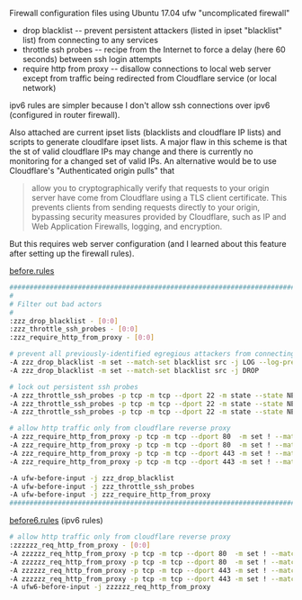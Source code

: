 Firewall configuration files using Ubuntu 17.04 ufw "uncomplicated firewall" 

* drop blacklist -- prevent persistent attackers (listed in ipset "blacklist" list) from connecting to any services
* throttle ssh probes -- recipe from the Internet to force a delay (here 60 seconds) between ssh login attempts
* require http from proxy -- disallow connections to local web server except from traffic being redirected from Cloudflare service (or local network)


ipv6 rules are simpler because I don't allow ssh connections over ipv6 (configured in router firewall).



Also attached are current ipset lists (blacklists and cloudflare IP lists) and scripts to generate cloudlfare ipset lists.   A major flaw in this scheme is that the st of valid cloudflare IPs may change and there is currently no monitoring for a changed set of valid IPs.   An alternative would be to use Cloudflare's "Authenticated origin pulls" that 

> allow you to cryptographically verify that requests to your origin 
> server have come from Cloudflare using a TLS client certificate. This 
> prevents clients from sending requests directly to your origin, 
> bypassing security measures provided by Cloudflare, such as IP and Web 
> Application Firewalls, logging, and encryption.

But this requires web server configuration (and I learned about this feature after setting up the firewall rules).



<u>before.rules</u>

```sh
##############################################################################
#
# Filter out bad actors 
#
:zzz_drop_blacklist - [0:0]
:zzz_throttle_ssh_probes - [0:0]
:zzz_require_http_from_proxy - [0:0]

# prevent all previously-identified egregious attackers from connecting
-A zzz_drop_blacklist -m set --match-set blacklist src -j LOG --log-prefix "MY-FIREWALL-BLACKLIST: "
-A zzz_drop_blacklist -m set --match-set blacklist src -j DROP

# lock out persistent ssh probes
-A zzz_throttle_ssh_probes -p tcp -m tcp --dport 22 -m state --state NEW -m recent --update --seconds 60 --name DEFAULT --mask 255.255.255.255 --rsource -m limit --limit 3/min --limit-burst 10 -j LOG --log-prefix "MY-FIREWALL-THROTTLE: "
-A zzz_throttle_ssh_probes -p tcp -m tcp --dport 22 -m state --state NEW -m recent --update --seconds 60 --name DEFAULT --mask 255.255.255.255 --rsource -j DROP
-A zzz_throttle_ssh_probes -p tcp -m tcp --dport 22 -m state --state NEW -m recent --set --name DEFAULT --mask 255.255.255.255 --rsource

# allow http traffic only from cloudflare reverse proxy 
-A zzz_require_http_from_proxy -p tcp -m tcp --dport 80  -m set ! --match-set cloudflare src -m limit --limit 3/min --limit-burst 10 -j LOG --log-prefix "MY-FIREWALL-HTTP: "
-A zzz_require_http_from_proxy -p tcp -m tcp --dport 80  -m set ! --match-set cloudflare src -j DROP
-A zzz_require_http_from_proxy -p tcp -m tcp --dport 443 -m set ! --match-set cloudflare src -m limit --limit 3/min --limit-burst 10 -j LOG --log-prefix "MY-FIREWALL-HTTPS: "
-A zzz_require_http_from_proxy -p tcp -m tcp --dport 443 -m set ! --match-set cloudflare src -j DROP

-A ufw-before-input -j zzz_drop_blacklist
-A ufw-before-input -j zzz_throttle_ssh_probes
-A ufw-before-input -j zzz_require_http_from_proxy
##############################################################################
```


<u>before6.rules</u>  (ipv6 rules)

```sh
# allow http traffic only from cloudflare reverse proxy
:zzzzzz_req_http_from_proxy - [0:0]
-A zzzzzz_req_http_from_proxy -p tcp -m tcp --dport 80  -m set ! --match-set cloudflare src -m limit --limit 3/min --limit-burst 10 -j LOG --log-prefix "MY-FIREWALL-HTTP: "
-A zzzzzz_req_http_from_proxy -p tcp -m tcp --dport 80  -m set ! --match-set cloudflare src -j DROP
-A zzzzzz_req_http_from_proxy -p tcp -m tcp --dport 443 -m set ! --match-set cloudflare src -m limit --limit 3/min --limit-burst 10 -j LOG --log-prefix "MY-FIREWALL-HTTPS: "
-A zzzzzz_req_http_from_proxy -p tcp -m tcp --dport 443 -m set ! --match-set cloudflare src -j DROP
-A ufw6-before-input -j zzzzzz_req_http_from_proxy
```